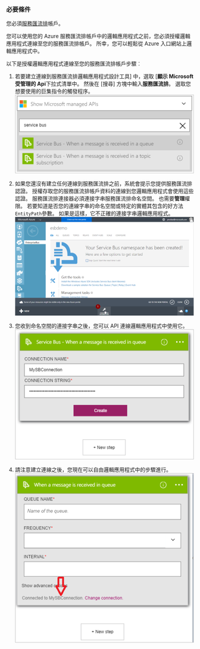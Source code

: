 ### <a name="prerequisites"></a>必要條件

您必須[服務匯流排](https://azure.microsoft.com/services/service-bus/)帳戶。  

您可以使用您的 Azure 服務匯流排帳戶中的邏輯應用程式之前，您必須授權邏輯應用程式連線至您的服務匯流排帳戶。 所幸，您可以輕鬆從 Azure 入口網站上邏輯應用程式中。  

以下是授權邏輯應用程式連線至您的服務匯流排帳戶步驟︰  

1. 若要建立連線到服務匯流排邏輯應用程式設計工具] 中，選取 [**顯示 Microsoft 受管理的 Api**下拉式清單中。 然後在 [搜尋] 方塊中輸入**服務匯流排**。 選取您想要使用的巨集指令的觸發程序。  
    ![服務匯流排連接圖像 1](./media/connectors-create-api-servicebus/servicebus-1.png)  

2. 如果您還沒有建立任何連線到服務匯流排之前，系統會提示您提供服務匯流排認證。 授權存取您的服務匯流排帳戶資料的連線到您邏輯應用程式會使用這些認證。 服務匯流排連接器必須連接字串服務匯流排命名空間。 也需要**管理**權限。 若要知道是否您的連線字串的命名空間或特定的實體其包含的好方法`EntityPath`參數。 如果是這樣，它不正確的連接字串邏輯應用程式。  
    ![服務匯流排連線字串](./media/connectors-create-api-servicebus/connectionstring.png)

1. 您收到命名空間的連接字串之後，您可以 API 連線邏輯應用程式中使用它。  
    ![服務匯流排連接圖像 2](./media/connectors-create-api-servicebus/servicebus-2.png)  

3. 請注意建立連線之後，您現在可以自由邏輯應用程式中的步驟進行。  
    ![服務匯流排連接圖像 3](./media/connectors-create-api-servicebus/servicebus-3.png)   
